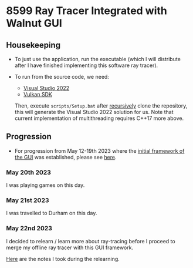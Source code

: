 # 8599 Ray Tracer Integrated with Walnut GUI

## Housekeeping

- To just use the application, run the executable (which I will distribute after I have finished implementing this software ray tracer).

- To run from the source code, we need:

  - [Visual Studio 2022](https://visualstudio.com)
  - [Vulkan SDK](https://vulkan.lunarg.com/sdk/home#windows)
  
  Then, execute `scripts/Setup.bat` after <ins>recursively</ins> clone the repository, this will generate the Visual Studio 2022 solution for us. Note that current implementation of multithreading requires C++17 more above.

## Progression

- For progression from May 12-19th 2023 where the [initial framework of the GUI](https://github.com/IQ404/8599-ray-tracer-gui/tree/initial_framework) was established, please see [here](https://github.com/IQ404/8599-ray-tracer-gui/blob/initial_framework/README.md).

### May 20th 2023

I was playing games on this day.

### May 21st 2023

I was travelled to Durham on this day.

### May 22nd 2023

I decided to relearn / learn more about ray-tracing before I proceed to merge my offline ray tracer with this GUI framework.

[Here]() are the notes I took during the relearning.
